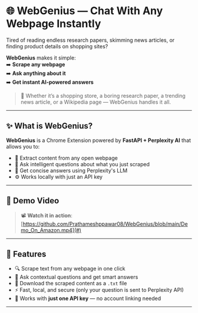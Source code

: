 # 🌐 WebGenius — Chat With Any Webpage Instantly

Tired of reading endless research papers, skimming news articles, or finding product details on shopping sites?

**WebGenius** makes it simple:  
➡️ **Scrape any webpage**  
➡️ **Ask anything about it**  
➡️ **Get instant AI-powered answers**

> 🧠 Whether it’s a shopping store, a boring research paper, a trending news article, or a Wikipedia page — WebGenius handles it all.

---

## ✨ What is WebGenius?

**WebGenius** is a Chrome Extension powered by **FastAPI + Perplexity AI** that allows you to:

- 📄 Extract content from any open webpage
- 💬 Ask intelligent questions about what you just scraped
- 🧠 Get concise answers using Perplexity's LLM
- ⚙️ Works locally with just an API key

---

## 🎥 Demo Video

> 📽️ **Watch it in action**: [https://github.com/Prathameshppawar08/WebGenius/blob/main/Demo_On_Amazon.mp4](#)  


---

## 🚀 Features

- 🔍 Scrape text from any webpage in one click
- 💬 Ask contextual questions and get smart answers
- 💾 Download the scraped content as a `.txt` file
- ⚡ Fast, local, and secure (only your question is sent to Perplexity API)
- 🔑 Works with **just one API key** — no account linking needed

---

